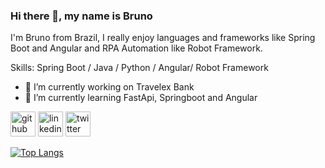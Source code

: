 ### Hi there 👋, my name is Bruno
I'm Bruno from Brazil, I really enjoy languages and frameworks like Spring Boot and Angular and RPA Automation like Robot Framework.

Skills: Spring Boot / Java / Python / Angular/ Robot Framework

- 🔭 I’m currently working on Travelex Bank 
- 🌱 I’m currently learning FastApi, Springboot and Angular 


[<img src='https://cdn.jsdelivr.net/npm/simple-icons@3.0.1/icons/github.svg' alt='github' height='40'>](https://github.com/brunoalves24)  [<img src='https://cdn.jsdelivr.net/npm/simple-icons@3.0.1/icons/linkedin.svg' alt='linkedin' height='40'>](https://www.linkedin.com/in/bruno-nascimento-2a87a9169/)  [<img src='https://cdn.jsdelivr.net/npm/simple-icons@3.0.1/icons/twitter.svg' alt='twitter' height='40'>](https://twitter.com/Brunonextup)  

[![Top Langs](https://github-readme-stats.vercel.app/api/top-langs/?username=brunoalves24)](https://github.com/anuraghazra/github-readme-stats)


